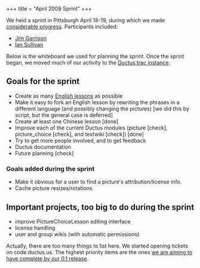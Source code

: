 +++
title = "April 2009 Sprint"
+++

We held a sprint in Pittsburgh April 18-19, during which we made
[considerable
progress](http://code.ductus.us/timeline?from=2009-04-20T00%3A00%3A00-0400).
Participants included:

  - [Jim Garrison](http://jimgarrison.org/)
  - [Ian Sullivan](http://churchkey.org/)

Below is the whiteboard we used for planning the sprint. Once the sprint
began, we moved much of our activity to the [Ductus trac
instance](http://code.ductus.us/).

## Goals for the sprint

  - Create as many [English lessons](/en/English_lessons) as possible
  - Make it easy to fork an English lesson by rewriting the phrases in a
    different language (and possibly changing the pictures) \[we did
    this by script, but the general case is deferred\]
  - Create at least one Chinese lesson \[done\]
  - Improve each of the current Ductus modules (picture \[check\],
    picture\_choice \[check\], and textwiki \[check\]) \[done\]
  - Try to get more people involved, and to get feedback
  - Ductus documentation
  - Future planning \[check\]

### Goals added during the sprint

  - Make it obvious for a user to find a picture's attribution/license
    info.
  - Cache picture resizes/rotations

## Important projects, too big to do during the sprint

  - improve PictureChoiceLesson editing interface
  - license handling
  - user and group wikis (with automatic permissions)

Actually, there are too many things to list here. We started opening
tickets on code.ductus.us. The highest priority items are the ones [we
are aiming to have complete by our 0.1
release](http://code.ductus.us/query?status=!closed&group=component&order=priority&col=id&col=summary&col=owner&col=type&col=priority&col=component&col=reporter&milestone=0.1).
